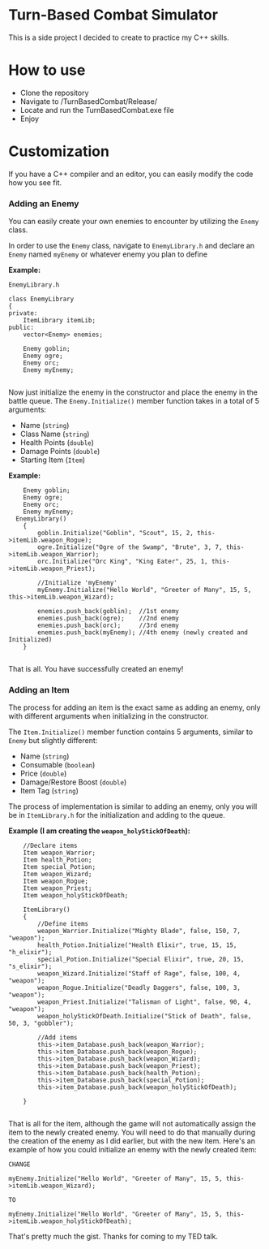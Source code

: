 # Turn-Based Combat Simulator
This is a side project I decided to create to practice my C++ skills.

# How to use
- Clone the repository
- Navigate to /TurnBasedCombat/Release/
- Locate and run the TurnBasedCombat.exe file
- Enjoy

# Customization

If you have a C++ compiler and an editor, you can easily modify the code how you see fit.

### Adding an Enemy
You can easily create your own enemies to encounter by utilizing the `Enemy` class.

In order to use the `Enemy` class, navigate to `EnemyLibrary.h` and declare an `Enemy` named 
`myEnemy` or whatever enemy you plan to define

**Example:**

```
EnemyLibrary.h

class EnemyLibrary
{
private:
	ItemLibrary itemLib;
public:
	vector<Enemy> enemies;

	Enemy goblin;
	Enemy ogre;
	Enemy orc;
	Enemy myEnemy;
  
```

Now just initialize the enemy in the constructor and place the enemy in the battle queue.
The `Enemy.Initialize()` member function takes in a total of 5 arguments:
- Name (`string`)
- Class Name (`string`)
- Health Points (`double`)
- Damage Points (`double`)
- Starting Item (`Item`)


**Example:**

```
	Enemy goblin;
	Enemy ogre;
	Enemy orc;
	Enemy myEnemy;
  EnemyLibrary()
	{
		goblin.Initialize("Goblin", "Scout", 15, 2, this->itemLib.weapon_Rogue);
		ogre.Initialize("Ogre of the Swamp", "Brute", 3, 7, this->itemLib.weapon_Warrior);
		orc.Initialize("Orc King", "King Eater", 25, 1, this->itemLib.weapon_Priest);

		//Initialize 'myEnemy' 
		myEnemy.Initialize("Hello World", "Greeter of Many", 15, 5, this->itemLib.weapon_Wizard);

		enemies.push_back(goblin);  //1st enemy
		enemies.push_back(ogre);    //2nd enemy
		enemies.push_back(orc);     //3rd enemy
		enemies.push_back(myEnemy); //4th enemy (newly created and Initialized)
	}
  
```

That is all. You have successfully created an enemy!


### Adding an Item
The process for adding an item is the exact same as adding an enemy, only with different arguments
when initializing in the constructor.

The `Item.Initialize()` member function contains 5 arguments, similar to `Enemy` but slightly different:
- Name (`string`)
- Consumable (`boolean`)
- Price (`double`)
- Damage/Restore Boost (`double`)
- Item Tag (`string`)

The process of implementation is similar to adding an enemy, only you will be in `ItemLibrary.h` 
for the initialization and adding to the queue.

**Example (I am creating the `weapon_holyStickOfDeath`):**
```
	//Declare items
	Item weapon_Warrior; 
	Item health_Potion; 
	Item special_Potion; 
	Item weapon_Wizard; 
	Item weapon_Rogue; 
	Item weapon_Priest; 
	Item weapon_holyStickOfDeath;

	ItemLibrary()
	{
		//Define items
		weapon_Warrior.Initialize("Mighty Blade", false, 150, 7, "weapon");
		health_Potion.Initialize("Health Elixir", true, 15, 15, "h_elixir");
		special_Potion.Initialize("Special Elixir", true, 20, 15, "s_elixir");
		weapon_Wizard.Initialize("Staff of Rage", false, 100, 4, "weapon");
		weapon_Rogue.Initialize("Deadly Daggers", false, 100, 3, "weapon");
		weapon_Priest.Initialize("Talisman of Light", false, 90, 4, "weapon");
		weapon_holyStickOfDeath.Initialize("Stick of Death", false, 50, 3, "gobbler");

		//Add items
		this->item_Database.push_back(weapon_Warrior);
		this->item_Database.push_back(weapon_Rogue);
		this->item_Database.push_back(weapon_Wizard);
		this->item_Database.push_back(weapon_Priest);
		this->item_Database.push_back(health_Potion);
		this->item_Database.push_back(special_Potion);
		this->item_Database.push_back(weapon_holyStickOfDeath);
		
	}
  
```

That is all for the item, although the game will not automatically assign the item to
the newly created enemy. You will need to do that manually during the creation of the 
enemy as I did earlier, but with the new item. Here's an example of how you could initialize 
an enemy with the newly created item:

```
CHANGE

myEnemy.Initialize("Hello World", "Greeter of Many", 15, 5, this->itemLib.weapon_Wizard);

TO

myEnemy.Initialize("Hello World", "Greeter of Many", 15, 5, this->itemLib.weapon_holyStickOfDeath);
```

That's pretty much the gist. Thanks for coming to my TED talk.
